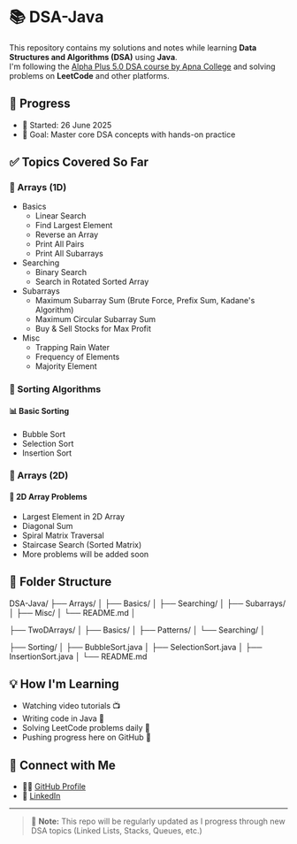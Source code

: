 # 📚 DSA-Java

This repository contains my solutions and notes while learning **Data Structures and Algorithms (DSA)** using **Java**.  
I'm following the [Alpha Plus 5.0 DSA course by Apna College](https://www.youtube.com/c/ApnaCollegeOfficial) and solving problems on **LeetCode** and other platforms.

## 📅 Progress
- 📌 Started: 26 June 2025
- 🚀 Goal: Master core DSA concepts with hands-on practice

## ✅ Topics Covered So Far

### 🔹 Arrays (1D)
- Basics  
  - Linear Search  
  - Find Largest Element  
  - Reverse an Array  
  - Print All Pairs  
  - Print All Subarrays  
- Searching  
  - Binary Search  
  - Search in Rotated Sorted Array  
- Subarrays  
  - Maximum Subarray Sum (Brute Force, Prefix Sum, Kadane's Algorithm)  
  - Maximum Circular Subarray Sum  
  - Buy & Sell Stocks for Max Profit  
- Misc  
  - Trapping Rain Water  
  - Frequency of Elements  
  - Majority Element


 ### 🔹 Sorting Algorithms

 #### 📊 Basic Sorting
  - Bubble Sort
  - Selection Sort
  - Insertion Sort

  ### 🔹 Arrays (2D)

  #### 🔁 2D Array Problems
  - Largest Element in 2D Array
  - Diagonal Sum
  - Spiral Matrix Traversal
  - Staircase Search (Sorted Matrix)
  - More problems will be added soon

## 📁 Folder Structure
DSA-Java/
├── Arrays/
│   ├── Basics/
│   ├── Searching/
│   ├── Subarrays/
│   ├── Misc/
│   └── README.md
│


├── TwoDArrays/
│   ├── Basics/
│   ├── Patterns/
│   └── Searching/
│


├── Sorting/
│   ├── BubbleSort.java
│   ├── SelectionSort.java
│   ├── InsertionSort.java
│
└── README.md

## 💡 How I'm Learning
- Watching video tutorials 📺
- Writing code in Java 🧠
- Solving LeetCode problems daily 🧩
- Pushing progress here on GitHub 📌

## 🔗 Connect with Me
- 🧑‍💻 [GitHub Profile](https://github.com/AyushSahu143)
- 💼 [LinkedIn](https://www.linkedin.com/in/ayush-sahu-76550a330/)

---

> 📍 **Note:** This repo will be regularly updated as I progress through new DSA topics (Linked Lists, Stacks, Queues, etc.)
